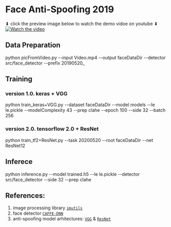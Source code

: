 # Face Anti-Spoofing 2019
⬇ click the preview image below to watch the demo vidoe on youtube ⬇  
[![Watch the video](https://github.com/tzchia/tzchia.github.io/blob/main/images/faceAntiSpoofing2019.jpg)](https://youtu.be/fNzQdmfk-z8)

## Data Preparation
python picFromVideo.py --input Video.mp4 --output faceDataDir --detector src/face_detector --prefix 20190520_

## Training
### version 1.0. keras + VGG
python train_keras+VGG.py --dataset faceDataDir --model models --le le.pickle --modelComplexity 43 --prep clahe --epoch 100 --side 32 --batch 256
### version 2.0. tensorflow 2.0 + ResNet
python train_tf2+ResNet.py --task 20200520 --root faceDataDir --net ResNet12
## Inferece
python inference.py --model trained.h5 --le le.pickle --detector src/face_detector --side 32 --prep clahe

## References:
1. image processing library [`imutils`](https://pypi.org/user/jrosebr1/)
2. face detector [`CAFFE-DNN`](https://github.com/gopinath-balu/computer_vision/tree/master/CAFFE_DNN)
3. anti-spoofing model arhitectures: [`VGG`](https://github.com/machrisaa/tensorflow-vgg) & [`ResNet`](https://github.com/christianversloot/machine-learning-articles/blob/main/how-to-build-a-resnet-from-scratch-with-tensorflow-2-and-keras.md)
